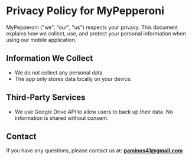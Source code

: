 # Privacy Policy for MyPepperoni

MyPepperoni ("we", "our", "us") respects your privacy. This document explains how we collect, use, and protect your personal information when using our mobile application.

## Information We Collect
- We do not collect any personal data.
- The app only stores data locally on your device.

## Third-Party Services
- We use Google Drive API to allow users to back up their data. No information is shared without consent.

## Contact
If you have any questions, please contact us at: **paminos41@gmail.com**
